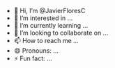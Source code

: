 - 👋 Hi, I’m @JavierFloresC
- 👀 I’m interested in ...
- 🌱 I’m currently learning ...
- 💞️ I’m looking to collaborate on ...
- 📫 How to reach me ...
- 😄 Pronouns: ...
- ⚡ Fun fact: ...

<!---
JavierFloresC/JavierFloresC is a ✨ special ✨ repository because its `README.md` (this file) appears on your GitHub profile.
You can click the Preview link to take a look at your changes.
--->
